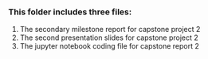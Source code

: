 ### This folder includes three files:
1. The secondary milestone report for capstone project 2
2. The second presentation slides for capstone project 2
3. The jupyter notebook coding file for capstone report 2

